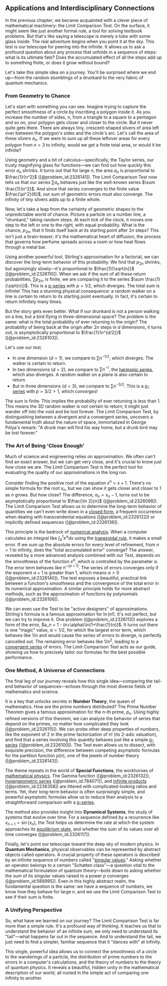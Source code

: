 ## Applications and Interdisciplinary Connections

In the previous chapter, we became acquainted with a clever piece of mathematical machinery: the Limit Comparison Test. On the surface, it might seem like just another formal rule, a tool for solving textbook problems. But that's like saying a telescope is merely a tube with some glass inside. The real adventure begins when you point it at the sky. This test is our telescope for peering into the infinite. It allows us to ask a profound question about any process that unfolds in a sequence of steps: what is its ultimate fate? Does the accumulated effect of all the steps add up to something finite, or does it grow without bound?

Let's take this simple idea on a journey. You'll be surprised where we end up—from the random stumblings of a drunkard to the very fabric of quantum mechanics.

### From Geometry to Chance

Let's start with something you can see. Imagine trying to capture the perfect smoothness of a circle by inscribing a polygon inside it. As you increase the number of sides, $n$, from a triangle to a square to a pentagon and so on, your polygon gets closer and closer to the circle. But it never quite gets there. There are always tiny, crescent-shaped slivers of area left over between the polygon's sides and the circle's arc. Let's call the area of these slivers $a_n$. If we were to sum up all these leftover areas for every polygon from $n=3$ to infinity, would we get a finite total area, or would it be infinite?

Using geometry and a bit of calculus—specifically, the Taylor series, our trusty magnifying glass for functions—we can find out how quickly this error $a_n$ shrinks. It turns out that for large $n$, the area $a_n$ is proportional to $\frac{1}{n^2}$ ([@problem_id:2326141]). The Limit Comparison Test now tells us that our series $\sum a_n$ behaves just like the well-known series $\sum \frac{1}{n^2}$. And since that series converges to the finite value $\frac{\pi^2}{6}$, our sum of geometric errors must also converge. The infinity of tiny slivers adds up to a finite whole.

Now, let's take a leap from the certainty of geometric shapes to the unpredictable world of chance. Picture a particle on a number line, a "drunkard," taking random steps. At each tick of the clock, it moves one step to the left or one to the right, with equal probability. What is the chance, $p_{2n}$, that it finds itself back at its starting point after $2n$ steps? This isn't just a brain-teaser; it's the mathematical heart of diffusion, the process that governs how perfume spreads across a room or how heat flows through a metal bar.

Using another powerful tool, Stirling's approximation for a factorial, we can discover the long-term behavior of this probability. We find that $p_{2n}$ shrinks, but agonizingly slowly—it's proportional to $\frac{1}{\sqrt{n}}$ ([@problem_id:2326110]). When we ask if the sum of all these return probabilities, $\sum p_{2n}$, is finite, we are comparing it to the series $\sum \frac{1}{\sqrt{n}}$. This is a [p-series](@article_id:139213) with $p=1/2$, which diverges. The total sum is infinite! This has a stunning physical consequence: a random walker on a line is *certain* to return to its starting point eventually. In fact, it's certain to return infinitely many times.

But the story gets even better. What if our drunkard is not a person walking on a line, but a bird flying in three-dimensional space? The problem is the same: what is the total probability of ever returning to the origin? The probability of being back at the origin after $2n$ steps in $d$ dimensions, it turns out, is asymptotically proportional to $\frac{1}{n^{d/2}}$ ([@problem_id:2326103]).

Let's use our test.
-   In one dimension ($d=1$), we compare to $\sum n^{-1/2}$, which diverges. The walker is certain to return.
-   In two dimensions ($d=2$), we compare to $\sum n^{-1}$, the [harmonic series](@article_id:147293), which also diverges. A random walker on a plane is also certain to return.
-   But in three dimensions ($d=3$), we compare to $\sum n^{-3/2}$. This is a [p-series](@article_id:139213) with $p=3/2 > 1$, which *converges*!

The sum is finite. This implies the probability of ever returning is less than 1. This means the 3D random walker is *not* certain to return; it might just wander off into the void and be lost forever. The Limit Comparison Test, by distinguishing between a divergent and a convergent series, uncovers a fundamental truth about the nature of space, immortalized in George Pólya's remark: "A drunk man will find his way home, but a drunk bird may be lost forever."

### The Art of Being 'Close Enough'

Much of science and engineering relies on approximation. We often can't find an exact answer, but we can get very close, and it's crucial to know just *how* close we are. The Limit Comparison Test is the perfect tool for evaluating the quality of our approximations in the long run.

Consider finding the positive root of the equation $x^n=x+1$. There's no simple formula for the root $x_n$, but we can show it gets closer and closer to 1 as $n$ grows. But how close? The difference, $a_n = x_n - 1$, turns out to be asymptotically proportional to $\frac{\ln 2}{n}$ ([@problem_id:2326098]). The Limit Comparison Test allows us to determine the long-term behavior of quantities we can't even write down in a [closed form](@article_id:270849), a frequent occurrence when dealing with transcendental equations ([@problem_id:2326122]) or implicitly defined sequences ([@problem_id:2326136]).

This principle is the bedrock of [numerical analysis](@article_id:142143). When a computer calculates an integral like $\int_0^1 x^\alpha dx$ using the [trapezoidal rule](@article_id:144881), it makes a small error. If we sum up the absolute errors for every level of refinement, from $n=1$ to infinity, does the "total accumulated error" converge? The answer, revealed by a more advanced analysis combined with our Test, depends on the smoothness of the function $x^\alpha$, which is controlled by the parameter $\alpha$. The error term behaves like $n^{-(\alpha+1)}$. The series of errors converges only if the exponent $\alpha+1$ is greater than 1, which means $\alpha > 0$ ([@problem_id:2326140]). The test exposes a beautiful, practical link between a function's smoothness and the convergence of the total error in its numerical approximation. A similar principle holds for more abstract methods, such as the approximation of functions by polynomials ([@problem_id:2326106]).

We can even use the Test to be "active designers" of approximations. Stirling's formula is a famous approximation for $\ln(n!)$. It's not perfect, but we can try to improve it. One problem ([@problem_id:2326113]) explores a form of the error, $a_n = 1 - (n+\alpha)\ln(1+\frac{1}{n})$. It turns out there is one "magic" value, $\alpha = 1/2$, for which the largest error term, which behaves like $1/n$ and would cause the series of errors to diverge, is perfectly cancelled out. The remaining error behaves like $1/n^2$, leading to a [convergent series](@article_id:147284) of errors. The Limit Comparison Test acts as our guide, showing us how to precisely tailor our formulas for the best possible performance.

### One Method, A Universe of Connections

The final leg of our journey reveals how this single idea—comparing the tail-end behavior of sequences—echoes through the most diverse fields of mathematics and science.

It is a key that unlocks secrets in **Number Theory**, the queen of mathematics. How are the prime numbers distributed? The Prime Number Theorem gives a famous approximation for the $n$-th prime, $p_n$. Using highly refined versions of this theorem, we can analyze the behavior of series that depend on the primes, no matter how complicated they look ([@problem_id:2326115]). We can probe other deep properties of numbers, like the exponent of 2 in the prime factorization of $n!$ (its 2-adic valuation), and find that a series involving this quantity behaves just like a simple [p-series](@article_id:139213) ([@problem_id:2326100]). The Test even allows us to dissect, with exquisite precision, the difference between competing asymptotic formulas for the partition function $p(n)$, one of the jewels of number theory ([@problem_id:2326143]).

The theme repeats in the world of **Special Functions**, the workhorses of [mathematical physics](@article_id:264909). The Gamma function ([@problem_id:2326132]), [hypergeometric series](@article_id:192479) ([@problem_id:784071]), and [infinite products](@article_id:175839) ([@problem_id:2236358]) are littered with complicated-looking ratios and terms. Yet, their long-term behavior is often surprisingly simple, and powerful asymptotic formulas allow us to reduce their analysis to a straightforward comparison with a [p-series](@article_id:139213).

The method also provides insight into **Dynamical Systems**, the study of systems that evolve over time. For a sequence defined by a recurrence like $x_{n+1}=\sin(x_n)$, the Test helps us determine the rate at which the system approaches its [equilibrium state](@article_id:269870), and whether the sum of its values over all time converges ([@problem_id:2326117]).

Finally, let's point our telescope toward the deep sky of modern physics. In **Quantum Mechanics**, physical observables can be represented by abstract objects called operators. A crucial property of these operators is described by an infinite sequence of numbers called "[singular values](@article_id:152413)." Asking whether an operator belongs to a certain "Schatten class"—a question vital to the mathematical formulation of quantum theory—boils down to asking whether the sum of its singular values raised to a power $p$ converges ([@problem_id:588995]). Even in this highly abstract realm, the fundamental question is the same: we have a sequence of numbers, we know how they behave for large $n$, and we use the Limit Comparison Test to see if their sum is finite.

### A Unifying Perspective

So, what have we learned on our journey? The Limit Comparison Test is far more than a simple rule. It's a profound way of thinking. It teaches us that to understand the behavior of an infinite sum, we only need to understand its "tail"—what happens far out in the sequence. And to understand the tail, we just need to find a simpler, familiar sequence that it "dances with" at infinity.

This single, powerful idea allows us to connect the smoothness of a circle to the wanderings of a particle, the distribution of prime numbers to the errors in a computer's calculations, and the theory of numbers to the theory of quantum physics. It reveals a beautiful, hidden unity in the mathematical description of our world, all rooted in the simple act of comparing one infinity to another.